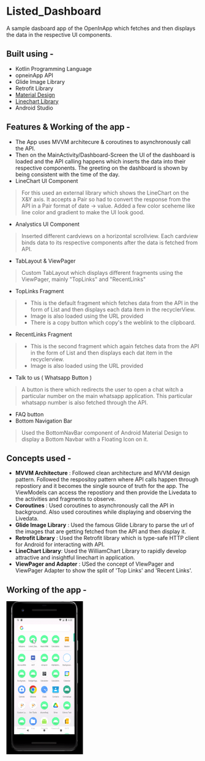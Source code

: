 # Listed_Dashboard
A sample dasboard app of the OpenInApp which fetches and then displays the data in the respective UI components. 

## Built using - 
- Kotlin Programming Language
- opneinApp API
- Glide Image Library
- Retrofit Library
- [Material Design](https://m2.material.io/components/app-bars-bottom/android#anatomy-and-key-properties) 
- [Linechart Library](https://github.com/diogobernardino/williamchart)
- Android Studio

## Features & Working of the app - 
- The App uses MVVM architecure & coroutines to asynchronously call the API. 
- Then on the MainActivity/Dashboard-Screen the UI of the dashboard is loaded and the API calling happens which inserts the data into their respective components. The greeting on the dashboard is shown by being consistent with the time of the day. 
- LineChart UI Component 
> For this used an external library which shows the LineChart on the X&Y axis. It accepts a Pair so had to convert the response from the API in a Pair format of date -> value. Added a few color sceheme like line color and gradient to make the UI look good.
- Analystics UI Component 
> Inserted different cardviews on a horizontal scrollview. Each cardview binds data to its respective components after the data is fetched from API. 
- TabLayout & ViewPager 
> Custom TabLayout which displays different fragments using the ViewPager, mainly "TopLinks" and "RecentLinks" 
- TopLinks Fragment 
> - This is the default fragment which fetches data from the API in the form of List and then displays each data item in the recyclerView. 
> - Image is also loaded using the URL provided 
> - There is a copy button which copy's the weblink to the clipboard. 
- RecentLinks Fragment 
> - This is the second fragment which again fetches data from the API in the form of List and then displays each dat item in the recyclerview. 
> - Image is also loaded using the URL provided 
- Talk to us ( Whatsapp Button ) 
> A button is there which redirects the user to open a chat witch a particular number on the main whatsapp application. 
> This particular whatsapp number is also fetched through the API. 
- FAQ button 
- Bottom Navigation Bar 
> Used the BottomNavBar component of Android Material Design to display a Bottom Navbar with a Floating Icon on it. 


## Concepts used - 
- **MVVM Architecture** : Followed clean architecture and MVVM design pattern. Followed the respositoy pattern where API calls happen through repostiory and it becomes the single source of truth for the app. The ViewModels can access the repostiory and then provide the Livedata to the activities and fragments to observe.
- **Coroutines** : Used coroutines to asynchronously call the API in background. Also used coroutines while displaying and observing the Livedata. 
- **Glide Image Library** : Used the famous Glide Library to parse the url of the images that are getting fetched from the API and then display it.
- **Retrofit Library** : Used the Retrofit library which is type-safe HTTP client for Android for interacting with API.
- **LineChart Library**: Used the WilliamChart Library to rapidly develop attractive and insightful linechart in application.
- **ViewPager and Adapter** : USed the concept of VIewPager and ViewPager Adapter to show the split of 'Top Links' and 'Recent Links'.

## Working of the app - 
<img src="Screenshots/Listeddemo.gif" height = "400" width="200">
